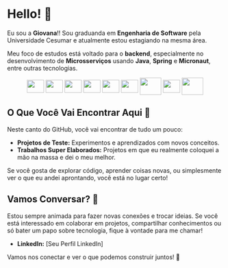 # Hello! 👋
Eu sou a <strong>Giovana</strong>!! Sou graduanda em <strong>Engenharia de Software</strong> pela Universidade Cesumar e atualmente estou estagiando na mesma área. 

Meu foco de estudos está voltado para o **backend**, especialmente no desenvolvimento de **Microsserviços** usando **Java**, **Spring** e **Micronaut**, entre outras tecnologias.

<div style ="display: inline_block " align="center">
<img height=30 width= 40 align="center"  src="https://cdn.jsdelivr.net/gh/devicons/devicon@latest/icons/java/java-original.svg" />
<img height=30 width = 40 align = "center" src="https://cdn.jsdelivr.net/gh/devicons/devicon@latest/icons/swagger/swagger-original.svg" />
<img height=30 width = 40 align = "center" src="https://cdn.jsdelivr.net/gh/devicons/devicon@latest/icons/handlebars/handlebars-original.svg" />  
<img height=30 width = 40 align = "center" src="https://cdn.jsdelivr.net/gh/devicons/devicon@latest/icons/spring/spring-original.svg" />
<img height=30 width = 40 align = "center" src="https://cdn.jsdelivr.net/gh/devicons/devicon@latest/icons/git/git-original.svg" />
<img height=30 width = 40 align = "center" src="https://objectcomputing.com/files/2716/2256/3799/micronaut_stacked_black.png" />
<img height=40 width = 50 align = "center" src="https://cdn.jsdelivr.net/gh/devicons/devicon@latest/icons/maven/maven-original-wordmark.svg" />
<img height=30 width = 40 align = "center" src="https://cdn.jsdelivr.net/gh/devicons/devicon@latest/icons/postman/postman-original.svg" />
<img height=40 width = 50 align = "center" src="https://cdn.jsdelivr.net/gh/devicons/devicon@latest/icons/amazonwebservices/amazonwebservices-original-wordmark.svg" />

</div>

## O Que Você Vai Encontrar Aqui 🚀

Neste canto do GitHub, você vai encontrar de tudo um pouco:

- **Projetos de Teste:** Experimentos e aprendizados com novos conceitos.
- **Trabalhos Super Elaborados:** Projetos em que eu realmente coloquei a mão na massa e dei o meu melhor.

Se você gosta de explorar código, aprender coisas novas, ou simplesmente ver o que eu andei aprontando, você está no lugar certo!

## Vamos Conversar? 💬

Estou sempre animada para fazer novas conexões e trocar ideias. Se você está interessado em colaborar em projetos, compartilhar conhecimentos ou só bater um papo sobre tecnologia, fique à vontade para me chamar!

- **LinkedIn:** [Seu Perfil LinkedIn]

Vamos nos conectar e ver o que podemos construir juntos! 🌟
</p> 
